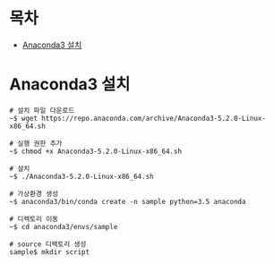 # 목차

- [Anaconda3 설치](#user-content-anaconda3-설치)

# Anaconda3 설치

```shell
# 설치 파일 다운로드
~$ wget https://repo.anaconda.com/archive/Anaconda3-5.2.0-Linux-x86_64.sh

# 실행 권한 추가
~$ chmod +x Anaconda3-5.2.0-Linux-x86_64.sh

# 설치
~$ ./Anaconda3-5.2.0-Linux-x86_64.sh

# 가상환경 생성
~$ anaconda3/bin/conda create -n sample python=3.5 anaconda

# 디렉토리 이동
~$ cd anaconda3/envs/sample

# source 디렉토리 생성
sample$ mkdir script
```
